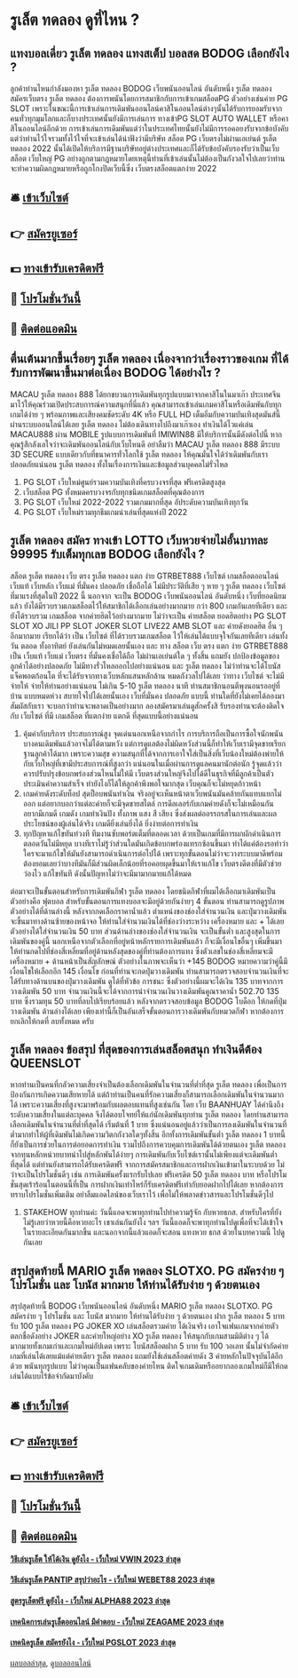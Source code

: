 # รูเล็ต ทดลอง ดูที่ไหน ?
## แทงบอลเดี่ยว รูเล็ต ทดลอง แทงสเต็ป บอลสด BODOG เลือกยังไง ?
ลูกค้าท่านไหนกำลังมองหา รูเล็ต ทดลอง BODOG เว็บพนันออนไลน์ อันดับหนึ่ง รูเล็ต ทดลอง สมัครเว็บตรง รูเล็ต ทดลอง ต้องการพนันโดยการสมาชิกกับการเข้าเกมสล็อตPG ตัวอย่างเช่นค่าย PG SLOT เพราะในขณะนี้การเข้าเล่นการเดิมพันออนไลน์คาสิโนออนไลน์ต่างๆนั้นได้รับการยอมรับจากคนทั่วทุกมุมโลกและก็บางประเทศนั้นยังมีการเล่นการ ทางเข้าPG SLOT AUTO WALLET หรือคาสิโนออนไลน์อีกด้วย การเข้าเล่นการเดิมพันแต่ว่าในประเทศไทยนั้นยังไม่มีการรอคอยงรับจากข้อบังคับแต่ว่าท่านไว้ใจรวมทั้งไว้ใจที่จะเข้าเล่นได้น่าฟังว่ามีบริษัท สล็อต PG เว็บตรงไม่ผ่านเอเย่นต์ รูเล็ต ทดลอง 2022 นั้นได้เปิดให้บริการมีฐานบริษัทอยู่ต่างประเทศและก็ได้รับข้อบังคับรองรับว่าเป็นเว็บสล็อต เว็บใหญ่ PG อย่างถูกตามกฎหมายโดยเหตุนี้ท่านที่เข้าเล่นนั้นไม่ต้องเป็นกังวลใจไปเลยว่าท่านจะทำความผิดกฎหมายหรือถูกโกงปิดเว็บนี้ซึ่ง เว็บตรงสล็อตแตกง่าย 2022

## 🛎 [เข้าเว็บไซต์](https://bit.ly/3SdLNi2)
## 👉 [สมัครยูเซอร์](https://bit.ly/3SdLNi2)
## 💵 [ทางเข้ารับเครดิตฟรี](https://bit.ly/3dyRKHj)
## 👑 [โปรโมชั่นวันนี้](https://bit.ly/3dyRKHj)
## 📱 [ติดต่อแอดมิน](https://bit.ly/3dyRKHj)

## ตื่นเต้นมากขึ้นเรื่อยๆ รูเล็ต ทดลอง เนื่องจากว่าเรื่องราวของเกม ที่ได้รับการพัฒนาขึ้นมาต่อเนื่อง BODOG ได้อย่างไร ?
MACAU รูเล็ต ทดลอง 888 ได้ยกขบวนการเดิมพันทุกรูปแบบมาจากคาสิโนในมาเก๊า ประเทศจีน มาไว้ให้คุณร่วมเปิดประสบการณ์ความสนุกที่นี่แล้ว คุณสามารถเข้าเล่นเกมคาสิโนหรือเดิมพันกับทุกเกมได้ง่าย ๆ พร้อมภาพและเสียงคมชัดระดับ 4K หรือ FULL HD เต็มอิ่มกับความบันเทิงสุดมันส์นี้ผ่านระบบออนไลน์ได้เลย รูเล็ต ทดลอง ไม่ต้องเดินทางไปถึงมาเก๊าเอง ทำเงินได้ไวแค่เล่น MACAU888 ผ่าน MOBILE รูปแบบการเดิมพันที่ IMIWIN88 มีให้บริการนั้นมีดังต่อไปนี้
หากคุณรู้สึกลังเลใจว่าจะเดิมพันออนไลน์กับเว็บไหนดี อย่าลืมว่า MACAU รูเล็ต ทดลอง 888 มีระบบ 3D SECURE แบบเดียวกับที่ธนาคารทั่วโลกใช้ รูเล็ต ทดลอง ให้คุณมั่นใจได้ว่าเดิมพันกับเราปลอดภัยแน่นอน รูเล็ต ทดลอง ทั้งในเรื่องการเงินและข้อมูลส่วนบุคคลไม่รั่วไหล
1. PG SLOT เว็บใหม่ศูนย์รวมความบันเทิงที่ครบวงจรที่สุด ฟรีเครดิตสูงสุด
2. เว็บสล็อต PG ทั้งหมดครบวงจรกับทุกชนิดเกมสล็อตที่คุณต้องการ
3. PG SLOT เว็บใหม่ 2022-2022 รวมเกมมากที่สุด อัประดับความบันเทิงทุกวัน
4. PG SLOT เว็บใหม่รวมทุกธีมเกมน่าเล่นที่สุดแห่งปี 2022

## รูเล็ต ทดลอง สมัคร ทางเข้า LOTTO เว็บหวยจ่ายไม่อั้นบาทละ 99995 รับเต็มทุกเลข BODOG เลือกยังไง ?
สล็อต รูเล็ต ทดลอง เว็บ ตรง รูเล็ต ทดลอง แตก ง่าย GTRBET888 เว็บไซต์ เกมสล็อตออนไลน์ เว็บแท้ เว็บหลัก เว็บแม่ ที่มั่นคง ปลอดภัย เชื่อถือได้ ไม่มีประวัติที่เสีย ๆ หาย ๆ รูเล็ต ทดลอง เว็บไซต์ ที่มาแรงที่สุดในปี 2022 นี้ นอกจาก จะเป็น BODOG เว็บพนันออนไลน์ อันดับหนึ่ง เว็บที่ยอดนิยมแล้ว ยังได้มีรวบรวมเกมสล็อตไว้ให้สมาชิกได้เลือกเล่นอย่างมากมาย กว่า 800 เกมกันเลยทีเดียว และ ยังได้รวบรวม เกมสล็อต จากค่ายฮิตไว้อย่างมากมาย ไม่ว่าจะเป็น ค่ายสล็อต ยอดฮิตอย่าง PG SLOT SLOT XO JILI PP SLOT JOKER SLOT LIVE22 AMB SLOT และ ค่ายดังยอดฮิต อื่น ๆ อีกมากมาย เรียกได้ว่า เป็น เว็บไซต์ ที่ได้รวบรวมเกมสล็อต ไว้ให้เล่นได้แบบจุใจกันเลยทีเดียว เล่นทั้งวัน ตลอด ทั้งอาทิตย์ ยังเล่นกันไม่หมดเลยนั้นเอง และ ทาง สล็อต เว็บ ตรง แตก ง่าย GTRBET888 เป็น เว็บแท้ เว็บแม่ เว็บตรง ที่มั่นคงเชื่อได้ถือ ไม่ผ่านเอเย่นต์ใด ๆ ทั้งสิ้น แถมยัง ปกป้องข้อมูลของลูกค้าได้อย่างปลอดภัย ไม่มีทางรั่วไหลออกไปอย่างแน่นอน และ รูเล็ต ทดลอง ไม่ว่าท่านจะได้โบนัสแจ็คพอตก้อนโต ที่จะได้รับจากทางเว็บหลักแสนหลักล้าน หมดกังวลไปได้เลย ว่าทาง เว็บไซต์ จะไม่มีจ่ายให้ จ่ายให้ท่านอย่างแน่นอน ไม่เกิน 5-10 รูเล็ต ทดลอง นาที ท่านสมาชิกนอนตีพุงนอนรออยู่ที่บ้าน แบบหมดห่วง สบายใจไปได้เลยนั้นเอง เว็บที่มั่นคง ปลอดภัย แบบนี้ ท่านใดที่ยังไม่เคยได้ลองมาสัมผัสกับเรา จะบอกว่าท่านจะพลาดเป็นอย่างมาก ลองสมัครมาเล่นดูสักครั้งสิ รับรองท่านจะต้องติดใจกับ เว็บไซต์ ที่มี เกมสล็อต ที่แตกง่าย แตกดี ที่สุดแบบนี้อย่างแน่นอน
1. คุ้มค่ากับบริการ ประสบการณ์สูง จุดเด่นนอกเหนือจากกำไร การบริการถือเป็นการซื้อใจนักพนัน บางคนเดิมพันแล้วอาจไม่ได้ตามหวัง แต่การดูแลต้องไม่ผิดหวังส่วนนี้ก็ทำให้เว็บเรามีจุดขายเรียกฐานลูกค้าได้มาก เพราะความสุข ความสนุกที่ได้จากการเอาใจใส่เป็นสิ่งที่เว็บน้องใหม่ต้องพ่ายให้กับเว็บใหญ่ที่เขามีประสบการณ์ที่สูงกว่า แน่นอนในเมื่อผ่านการดูแลคนมานักต่อนัก รู้จุดแล้วว่าควรปรับปรุงข้อบกพร่องส่วนไหนไม่ให้มี เว็บตรงส่วนใหญ่จึงไปได้ดีในธุรกิจที่มีลูกค้าเป็นตัวประเมินค่าความสำเร็จ ทำยังไงก็ได้ให้ลูกค้าพึงพอใจมากสุด เว็บคุณก็จะไม่หยุดก้าวหน้า
2. เกมค่ายดังระดับท็อป สุดป็อบพนันทำเงิน จริงอยู่จะเห็นหน้าตาเว็บพนันมันคล้ายกันแทบแยกไม่ออก แต่อยากบอกว่าแต่ละค่ายก็จะมีจุดขายสไตล์ การดีลเลอร์กับเกมค่ายดังก็จะไม่เหมือนกัน อยากมีเกมดี เกมดัง เกมทำเงินปัง ทั้งภาพ แสง สี เสียง ซึ่งส่งผลต่ออรรถรสในการเล่นและผลประโยชน์ของผู้เล่นได้จริง เกมดียิ่งเล่นยิ่งได้ ยิ่งง่ายต่อการทำเงิน
3. ทุกปัญหาแก้ไขทันท่วงที ทีมงานซับพอร์ตเต็มที่ตลอดเวลา ด้วยเป็นเกมที่มีการผกผักดำเนินการตลอดวันไม่มีหยุด บางทีเราไม่รู้ว่าส่วนใดมันเกิดข้อบกพร่องแทรกซ้อนขึ้นมา ทำได้แค่ต้องรอท่าว่าใครจะมาแก้ไขให้มันยังสามารถดำเนินการต่อไปได้ เพราะทุกขั้นตอนไม่ว่าจะวางระบบมาดีพร้อม ต้องยอมเลยว่าบางทีมันก็มีส่วนผิดเล็กน้อยที่รอคอยผุดขึ้นมาให้เราแก้ไข เว็บตรงดีตงที่มีตัวช่วยว่องไว แก้ไขทันที ดังนั้นปัญหาไม่ว่าจะมีมามากมายแก้ได้หมด

ต่อมาจะเป็นขั้นตอนสำหรับการเดิมพันกีฬา รูเล็ต ทดลอง โดยชนิดกีฬาที่ผมได้เลือกมาเดิมพันเป็นตัวอย่างคือ ฟุตบอล สำหรับขั้นตอนการแทงบอลจะมีอยู่ด้วยกันง่ายๆ 4 ขั้นตอน ท่านสามารถดูรูปภาพตัวอย่างได้ที่ด้านล่างนี้
หลังจากกดเลือกราคาน้ำแล้ว ตำแหน่งของช่องใส่จำนวนเงิน และปุ่มวางเดิมพันจะขึ้นมาทางด้านซ้ายของหน้าจอ ให้ท่านใส่จำนวนเงินได้ที่ช่องว่างระหว่าง เครื่องหมาย และ + ได้เลยตัวอย่างได้ใส่จำนวนเงิน 50 บาท ส่วนด้านล่างของช่องใส่จำนวนเงิน จะเป็นขั้นต่ำ และสูงสุดในการเดิมพันของคู่นี้
นอกเหนือจากตัวเลือกที่อยู่หน้าหลักรายการเดิมพันแล้ว ก็จะมีเงื่อนไขอื่นๆ เพิ่มขึ้นมา ให้ท่านกดไปที่ช่องสี่เหลี่ยมที่อยู่ด้านหลังสุดของคู่ที่ท่านต้องการแทง ซึ่งตัวเลขในช่องสี่เหลี่ยมจะมีเครื่องหมาย + ด้านหน้าเป็นสัญลักษณ์ ตัวอย่างในภาพจะเห็นว่า +145 BODOG หมายความว่าคู่นี้มีเงื่อนไขให้เลือกอีก 145 เงื่อนไข
ก่อนที่ท่านจะกดปุ่มวางเดิมพัน ท่านสามารถตรวจสอบจำนวนเงินที่จะได้รับทางด้านบนของปุ่มวางเดิมพัน ดูได้ที่หัวข้อ การชนะ ซึ่งตัวอย่างนี้ผมจะได้เงิน 135 บาทจากการวางเดิมพัน 50 บาท จำนวนเงินนี้จะได้จากการนำจำนวนเงินวางเดิมพันคูณราคาน้ำ 502.70 135 บาท ซึ่งรวมทุน 50 บาทที่ลบไปเรียบร้อยแล้ว
หลังจากตรวจสอบข้อมูล BODOG โบด็อก ให้กดที่ปุ่ม วางเดิมพัน ด้านล่างได้เลย เพียงเท่านี้ก็เป็นอันเสร็จขั้นตอนการวางเดิมพันกับหมวดกีฬา หากต้องการยกเลิกให้กดที่ ลบทั้งหมด ครับ

## รูเล็ต ทดลอง ข้อสรุป ที่สุดของการเล่นสล็อตสนุก ทำเงินดีต้อง QUEENSLOT
หากท่านเป็นคนที่กลัวความเสี่ยงจำเป็นต้องเลือกเดิมพันในจำนวนที่ต่ำที่สุด รูเล็ต ทดลอง เพื่อเป็นการป้องกันการเกิดความเสียหายได้ แต่ถ้าท่านเป็นคนที่รักความเสี่ยงก็สามารถเลือกเดิมพันในจำนวนมากได้ เพราะความเสี่ยงที่สูงจะมาพร้อมกับผลตอบแทนที่สูงเช่นกัน โดย เว็บ BAANHUAY ได้คำนึงถึงระดับความเสี่ยงในแต่ละบุคคล จึงได้ตอบโจทย์ให้แก่นักเดิมพันทุกท่าน รูเล็ต ทดลอง โดยท่านสามารถเลือกเดิมพันในจำนวนที่ต่ำที่สุดได้ เริ่มต้นที่ 1 บาท ซึ่งแน่นอนอยู่แล้วว่าเป็นการลงเดิมพันในจำนวนที่ต่ำมากทำให้ผู้ที่เดิมพันไม่เกิดความวิตกกังวลใดๆทั้งสิ้น อีกทั้งการเดิมพันขั้นต่ำ รูเล็ต ทดลอง 1 บาทนี้ ก็ยังเป็นการช่วยในการต่อยอดการทำเงิน รวมไปถึงการควบคุมการเดิมพันได้ด้วยตนเอง รูเล็ต ทดลอง จากทุนหลักหน่วยบาทนำไปสู่หลักพันได้ง่ายๆ การเดิมพันกับเว็บไซต์เรานั้นไม่เพียงแต่จะเดิมพันต่ำที่สุดได้ แต่ท่านยังสามารถได้รับเครดิตฟรี จากการสมัครสมาชิกและการฝากเงินเข้ามาในระบบด้วย ไม่ว่าจะเป็นโปรโมชั่นดีๆ เช่น การเดิมพันครั้งแรกรับไปเลย ฟรีเครดิต 50 รูเล็ต ทดลอง บาท หรือโปรโมชั่นสุดเร้าร้อนในตอนนี้ที่เป็น การฝากเงินเท่าไหร่ก็รับเครดิตฟรีเท่ากับยอดฝากไปได้เลย หากต้องการทราบโปรโมชั่นเพิ่มเติม อย่าลืมแอดไลน์ของเว็บเราไว้ เพื่อไม่ให้พลาดข่าวสารและโปรโมชั่นดีๆไป
1. STAKEHOW ทุกท่านค่ะ วันนี้แอดจะพาทุกท่านไปทำความรู้จัก กับหวยธกส. สำหรับใครที่ยังไม่รู้เลยว่าหวยนี้คือหวยอะไร เขาเล่นกันยังไง ฯลฯ วันนี้แอดก็จะพาทุกท่านไปดูเพื่อที่จะได้เข้าใจในรายละเอียดกันมากขึ้น และนอกจากนี้แล้วแอดก็จะสอน แทงหวย ธกส ด้วยในบทความนี้ ไปดูกันเลย

## สรุปสุดท้ายนี้ MARIO รูเล็ต ทดลอง SLOTXO. PG สมัครง่าย ๆ โปรโมชั่น และ โบนัส มากมาย ให้ท่านได้รับง่าย ๆ ด้วยตนเอง
สรุปสุดท้ายนี้ BODOG เว็บพนันออนไลน์ อันดับหนึ่ง MARIO รูเล็ต ทดลอง SLOTXO. PG สมัครง่าย ๆ โปรโมชั่น และ โบนัส มากมาย ให้ท่านได้รับง่าย ๆ ด้วยตนเอง ฝาก รูเล็ต ทดลอง 5 บาท รับ 100 รูเล็ต ทดลอง PG JOKER XO เล่นสล็อตรวมค่าย ได้เงินจริง เอาใจแฟนเกมจากค่ายตัวตลกชื่อดังอย่าง JOKER และค่ายใหญ่อย่าง XO รูเล็ต ทดลอง ให้สนุกกับเกมสามมิติต่าง ๆ ได้มากมายทั้งเกมเก่าและเกมใหม่อัปเดต เพราะ โบนัสสล็อตฝาก 5 บาท รับ 100 วอเลท นั้นไม่จำกัดค่ายเกมที่เล่นได้เลยแม้แต่ค่ายเดียว รูเล็ต ทดลอง แถมยังใช้เล่นสล็อตค่ายดัง 3 ค่ายหลักในปัจจุบันได้อีกด้วย พนันทุกรูปแบบ ไม่ว่าคุณเป็นแฟนคลับของค่ายไหน ติดใจเกมเดิมหรืออยากลองเกมใหม่ก็มีให้กดเล่นได้แบบไร้ข้อจำกัดมาบังคับ

## 🛎 [เข้าเว็บไซต์](https://bit.ly/3SdLNi2)
## 👉 [สมัครยูเซอร์](https://bit.ly/3SdLNi2)
## 💵 [ทางเข้ารับเครดิตฟรี](https://bit.ly/3dyRKHj)
## 👑 [โปรโมชั่นวันนี้](https://bit.ly/3dyRKHj)
## 📱 [ติดต่อแอดมิน](https://bit.ly/3dyRKHj)

#### [วิธีเล่นรูเล็ต ให้ได้เงิน ดูยังไง - เว็บใหม่ VWIN 2023 ล่าสุด](https://atom.io/themes/วิธีเล่นรูเล็ต%20ให้ได้เงิน%20ดูยังไง%20-%20เว็บใหม่%20vwin%202023%20ล่าสุด)
#### [วิธีเล่นรูเล็ต PANTIP สรุปว่าอะไร - เว็บใหม่ WEBET88 2023 ล่าสุด](https://atom.io/themes/วิธีเล่นรูเล็ต%20pantip%20สรุปว่าอะไร%20-%20เว็บใหม่%20webet88%202023%20ล่าสุด)
#### [สูตรรูเล็ตฟรี ดูยังไง - เว็บใหม่ ALPHA88 2023 ล่าสุด](https://atom.io/themes/สูตรรูเล็ตฟรี%20ดูยังไง%20-%20เว็บใหม่%20alpha88%202023%20ล่าสุด)
#### [เทคนิคการเล่นรูเล็ตออนไลน์ มีคำตอบ - เว็บใหม่ ZEAGAME 2023 ล่าสุด](https://atom.io/themes/เทคนิคการเล่นรูเล็ตออนไลน์%20มีคำตอบ%20-%20เว็บใหม่%20zeagame%202023%20ล่าสุด)
#### [เทคนิครูเล็ต สมัครยังไง - เว็บใหม่ PGSLOT 2023 ล่าสุด](https://atom.io/themes/เทคนิครูเล็ต%20สมัครยังไง%20-%20เว็บใหม่%20pgslot%202023%20ล่าสุด)

[ผลบอลล่าสุด](https://siamsport.tv "ผลบอลล่าสุด"), [ดูบอลออนไลน์](https://siamsport.tv/ดูบอลสด "ดูบอลออนไลน์")